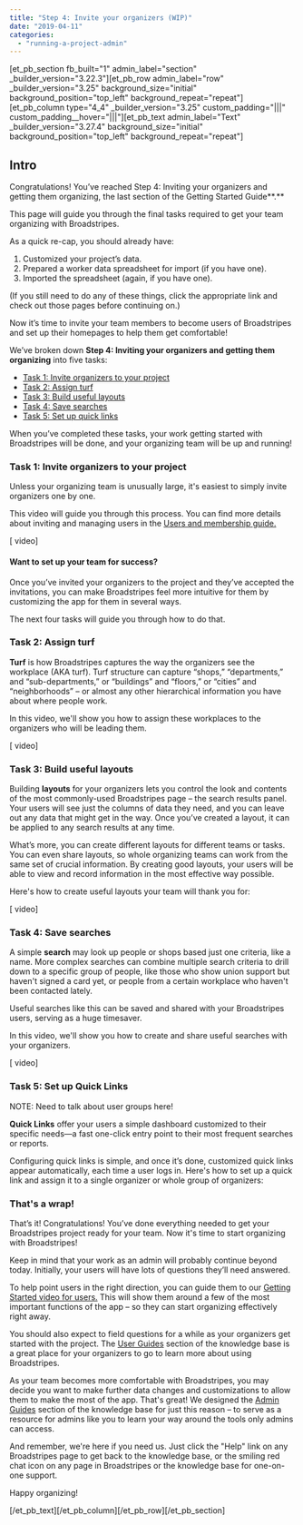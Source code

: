 ```yaml
---
title: "Step 4: Invite your organizers (WIP)"
date: "2019-04-11"
categories: 
  - "running-a-project-admin"
---
```


\[et\_pb\_section fb\_built="1" admin\_label="section" \_builder\_version="3.22.3"\]\[et\_pb\_row admin\_label="row" \_builder\_version="3.25" background\_size="initial" background\_position="top\_left" background\_repeat="repeat"\]\[et\_pb\_column type="4\_4" \_builder\_version="3.25" custom\_padding="|||" custom\_padding\_\_hover="|||"\]\[et\_pb\_text admin\_label="Text" \_builder\_version="3.27.4" background\_size="initial" background\_position="top\_left" background\_repeat="repeat"\]

## Intro

Congratulations! You’ve reached Step 4: Inviting your organizers and getting them organizing, the last section of the Getting Started Guide**.**

This page will guide you through the final tasks required to get your team organizing with Broadstripes.

As a quick re-cap, you should already have:

1. Customized your project’s data.
2. Prepared a worker data spreadsheet for import (if you have one).
3. Imported the spreadsheet (again, if you have one).

(If you still need to do any of these things, click the appropriate link and check out those pages before continuing on.)

Now it’s time to invite your team members to become users of Broadstripes and set up their homepages to help them get comfortable!

We’ve broken down **Step 4: Inviting your organizers and getting them organizing** into five tasks:

- [Task 1: Invite organizers to your project](#ftoc-heading-2)
- [Task 2: Assign turf](#ftoc-heading-3)
- [Task 3: Build useful layouts](#ftoc-heading-4)
- [Task 4: Save searches](#ftoc-heading-5)
- [Task 5: Set up quick links](#ftoc-heading-6)

When you’ve completed these tasks, your work getting started with Broadstripes will be done, and your organizing team will be up and running!

### Task 1: Invite organizers to your project

Unless your organizing team is unusually large, it's easiest to simply invite organizers one by one.

This video will guide you through this process. You can find more details about inviting and managing users in the [Users and membership guide.](https://help.broadstripes.com/help-articles/admin-tools/running-a-project-admin/user-and-membership-overview/)

\[ video\]

#### Want to set up your team for success?

Once you’ve invited your organizers to the project and they’ve accepted the invitations, you can make Broadstripes feel more intuitive for them by customizing the app for them in several ways.

The next four tasks will guide you through how to do that.

### Task 2: Assign turf

**Turf** is how Broadstripes captures the way the organizers see the workplace (AKA turf). Turf structure can capture “shops,” “departments,” and “sub-departments,” or “buildings” and “floors,” or “cities” and “neighborhoods” – or almost any other hierarchical information you have about where people work.

In this video, we'll show you how to assign these workplaces to the organizers who will be leading them.

\[ video\]

### Task 3: Build useful layouts

Building **layouts** for your organizers lets you control the look and contents of the most commonly-used Broadstripes page – the search results panel. Your users will see just the columns of data they need, and you can leave out any data that might get in the way. Once you’ve created a layout, it can be applied to any search results at any time.

What’s more, you can create different layouts for different teams or tasks. You can even share layouts, so whole organizing teams can work from the same set of crucial information. By creating good layouts, your users will be able to view and record information in the most effective way possible.

Here's how to create useful layouts your team will thank you for:

\[ video\]

### Task 4: Save searches

A simple **search** may look up people or shops based just one criteria, like a name. More complex searches can combine multiple search criteria to drill down to a specific group of people, like those who show union support but haven't signed a card yet, or people from a certain workplace who haven't been contacted lately.

Useful searches like this can be saved and shared with your Broadstripes users, serving as a huge timesaver.

In this video, we'll show you how to create and share useful searches with your organizers.

\[ video\] 

### Task 5: Set up Quick Links

NOTE: Need to talk about user groups here!

**Quick Links** offer your users a simple dashboard customized to their specific needs—a fast one-click entry point to their most frequent searches or reports.

Configuring quick links is simple, and once it’s done, customized quick links appear automatically, each time a user logs in. Here's how to set up a quick link and assign it to a single organizer or whole group of organizers:

### That's a wrap!

That’s it! Congratulations! You’ve done everything needed to get your Broadstripes project ready for your team. Now it's time to start organizing with Broadstripes!

Keep in mind that your work as an admin will probably continue beyond today. Initially, your users will have lots of questions they’ll need answered.

To help point users in the right direction, you can guide them to our [Getting Started video for users.](https://help.broadstripes.com/help-articles/using-broadstripes/get-started/getting-started-video/) This will show them around a few of the most important functions of the app – so they can start organizing effectively right away.

You should also expect to field questions for a while as your organizers get started with the project. The [User Guides](https://help.broadstripes.com/help-articles/using-broadstripes/) section of the knowledge base is a great place for your organizers to go to learn more about using Broadstripes.

As your team becomes more comfortable with Broadstripes, you may decide you want to make further data changes and customizations to allow them to make the most of the app. That's great! We designed the [Admin Guides](https://help.broadstripes.com/help-articles/admin-tools/) section of the knowledge base for just this reason – to serve as a resource for admins like you to learn your way around the tools only admins can access.

And remember, we're here if you need us. Just click the "Help" link on any Broadstripes page to get back to the knowledge base, or the smiling red chat icon on any page in Broadstripes or the knowledge base for one-on-one support.

Happy organizing!

\[/et\_pb\_text\]\[/et\_pb\_column\]\[/et\_pb\_row\]\[/et\_pb\_section\]
